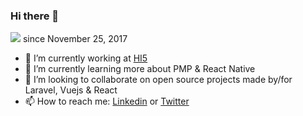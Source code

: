 ### Hi there 👋

![](https://komarev.com/ghpvc/?username=Imtiyaz-CHOUJAI) since November 25, 2017

- 🔭 I’m currently working at [HI5](http://hi5group.co.uk/)
- 🌱 I’m currently learning more about PMP & React Native
- 👯 I’m looking to collaborate on open source projects made by/for Laravel, Vuejs & React
- 📫 How to reach me: [Linkedin](https://www.linkedin.com/in/imtiyaz-choujai-586497143) or [Twitter](https://twitter.com/ChoujaiImtiyaz)

<!--
**Imtiyaz-CHOUJAI/Imtiyaz-CHOUJAI** is a ✨ _special_ ✨ repository because its `README.md` (this file) appears on your GitHub profile.

Here are some ideas to get you started:

- 🔭 I’m currently working on ...
- 🌱 I’m currently learning ...
- 👯 I’m looking to collaborate on ...
- 🤔 I’m looking for help with ...
- 💬 Ask me about ...
- 📫 How to reach me: ...
- 😄 Pronouns: ...
- ⚡ Fun fact: ...
-->
